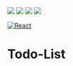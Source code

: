 <img src="https://img.shields.io/badge/react-000000?style=for-the-badge&logo=react&logoColor=white"> <img src="https://img.shields.io/badge/sass-000000?style=for-the-badge&logo=sass&logoColor=white"> <img src="https://img.shields.io/badge/classnames-000000?style=for-the-badge"> <img src="https://img.shields.io/badge/reacticons-000000?style=for-the-badge">

[![React](https://img.shields.io/badge/react-000000?style=for-the-badge&logo=react&logoColor=white)](#)

# Todo-List

